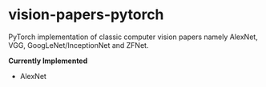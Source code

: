 # vision-papers-pytorch
PyTorch implementation of classic computer vision papers namely AlexNet, VGG, GoogLeNet/InceptionNet and ZFNet. 

**Currently Implemented**
- AlexNet
